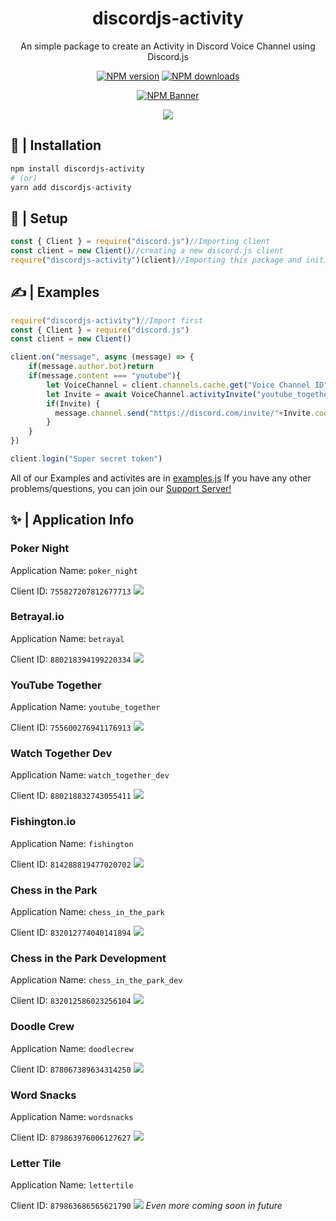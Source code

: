<div align="center">
  <h1>discordjs-activity</h1>
  <p>An simple package to create an Activity in Discord Voice Channel using Discord.js</p>
  <p>
    <a href="https://www.npmjs.com/package/discordjs-activity"><img src="https://img.shields.io/npm/v/discordjs-activity?maxAge=3600" alt="NPM version" /></a>
    <a href="https://www.npmjs.com/package/discordjs-activity"><img src="https://img.shields.io/npm/dt/discordjs-activity?maxAge=3600" alt="NPM downloads" /></a>
  </p>
  <p>
    <a href="https://www.npmjs.com/package/discordjs-activity"><img src="https://nodei.co/npm/discordjs-activity.png?downloads=true&stars=true" alt="NPM Banner"></a>
  </p>
</div>
<div align="center">
  <img src="https://media.discordapp.net/attachments/749254970003423345/849884191474057237/YPNTiGwhTl0AAAAASUVORK5CYII.png">
  <br>
</div>

## 📂 | Installation
```sh
npm install discordjs-activity
# (or)
yarn add discordjs-activity
```

## 📜 | Setup
```js
const { Client } = require("discord.js")//Importing client
const client = new Client()//creating a new discord.js client
require("discordjs-activity")(client)//Importing this package and initiating it with the client
```

## ✍ | Examples
```js
require("discordjs-activity")//Import first
const { Client } = require("discord.js")
const client = new Client()

client.on("message", async (message) => {
    if(message.author.bot)return
    if(message.content === "youtube"){
        let VoiceChannel = client.channels.cache.get("Voice Channel ID")//Voice Channel ID
        let Invite = await VoiceChannel.activityInvite("youtube_together")//Application Name [youtube_together, fishington, chess_in_the_park, betrayal, poker_night, chess_in_the_park_dev]
        if(Invite) {
          message.channel.send("https://discord.com/invite/"+Invite.code)// send's invite link in the channel
        }
    }
})

client.login("Super secret token")
```
All of our Examples and activites are in [examples.js](https://github.com/SudhanPlayz/discordjs-activity/blob/master/example.js)
If you have any other problems/questions, you can join our [Support Server!](https://discord.gg/sbySMS7m3v)

## ✨ | Application Info
### Poker Night
Application Name: `poker_night`

Client ID: `755827207812677713`
![](https://cdn.discordapp.com/attachments/749254970003423345/849889747794657290/unknown.png)
### Betrayal.io
Application Name: `betrayal`

Client ID: `880218394199220334`
![](https://media.discordapp.net/attachments/749254970003423345/849891725144752178/unknown.png)
### YouTube Together
Application Name: `youtube_together`

Client ID: `755600276941176913`
![](https://media.discordapp.net/attachments/749254970003423345/849889254327058442/unknown.png)
### Watch Together Dev
Application Name: `watch_together_dev`

Client ID: `880218832743055411`
![](https://cdn.discordapp.com/attachments/859074807132192769/891890625153224755/unknown.png)
### Fishington.io
Application Name: `fishington`

Client ID: `814288819477020702`
![](https://cdn.discordapp.com/attachments/749254970003423345/849892686160592937/unknown.png)
### Chess in the Park
Application Name: `chess_in_the_park`

Client ID: `832012774040141894`
![](https://cdn.discordapp.com/attachments/792153217344995368/872214312163377182/unknown.png)
### Chess in the Park Development
Application Name: `chess_in_the_park_dev`

Client ID: `832012586023256104`
![](https://cdn.discordapp.com/attachments/792153217344995368/872215200147832902/unknown.png)
### Doodle Crew
Application Name: `doodlecrew`

Client ID: `878067389634314250`
![](https://cdn.discordapp.com/attachments/859074807132192769/891888361441210398/unknown.png)
### Word Snacks
Application Name: `wordsnacks`

Client ID: `879863976006127627`
![](https://cdn.discordapp.com/attachments/859074807132192769/891889448604807209/unknown.png)
### Letter Tile
Application Name: `lettertile`

Client ID: `879863686565621790`
![](https://cdn.discordapp.com/attachments/859074807132192769/891889864973377546/unknown.png)
*Even more coming soon in future*

<br>
<br>